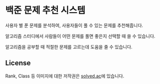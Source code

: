 # 백준 문제 추천 시스템
사용자 별 푼 문제를 분석하여, 사용자들이 풀 수 있는 문제를 추천해줍니다.

알고리즘 스터디에서 사람들이 어떤 문제를 풀면 좋은지 선택할 때 쓸 수 있습니다.

알고리즘을 공부할 때 적절한 문제를 고르는데 도움을 줄 수 있습니다.


## License
Rank, Class 등 이미지에 대한 저작권은 [solved.ac](https://solved.ac)에 있습니다.